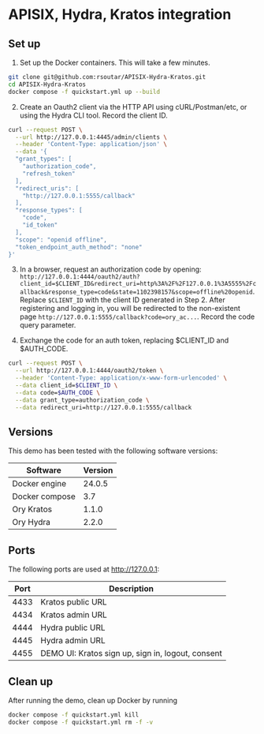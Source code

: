 # APISIX, Hydra, Kratos integration

## Set up

1. Set up the Docker containers. This will take a few minutes.

```sh
git clone git@github.com:rsoutar/APISIX-Hydra-Kratos.git
cd APISIX-Hydra-Kratos
docker compose -f quickstart.yml up --build
```

2. Create an Oauth2 client via the HTTP API using cURL/Postman/etc, or using the Hydra CLI tool. Record the client ID.

```sh
curl --request POST \
  --url http://127.0.0.1:4445/admin/clients \
  --header 'Content-Type: application/json' \
  --data '{
  "grant_types": [
    "authorization_code",
    "refresh_token"
  ],
  "redirect_uris": [
    "http://127.0.0.1:5555/callback"
  ],
  "response_types": [
    "code",
    "id_token"
  ],
  "scope": "openid offline",
  "token_endpoint_auth_method": "none"
}'
```

3. In a browser, request an authorization code by opening: `http://127.0.0.1:4444/oauth2/auth?client_id=$CLIENT_ID&redirect_uri=http%3A%2F%2F127.0.0.1%3A5555%2Fcallback&response_type=code&state=1102398157&scope=offline%20openid`. Replace `$CLIENT_ID` with the client ID generated in Step 2. After registering and logging in, you will be redirected to the non-existent page `http://127.0.0.1:5555/callback?code=ory_ac...`. Record the code query parameter.

4. Exchange the code for an auth token, replacing $CLIENT_ID and $AUTH_CODE.

```sh
curl --request POST \
  --url http://127.0.0.1:4444/oauth2/token \
  --header 'Content-Type: application/x-www-form-urlencoded' \
  --data client_id=$CLIENT_ID \
  --data code=$AUTH_CODE \
  --data grant_type=authorization_code \
  --data redirect_uri=http://127.0.0.1:5555/callback
```

## Versions

This demo has been tested with the following software versions:

| Software       | Version |
| -------------- | ------- |
| Docker engine  | 24.0.5  |
| Docker compose | 3.7     |
| Ory Kratos     | 1.1.0   |
| Ory Hydra      | 2.2.0   |

## Ports

The following ports are used at http://127.0.0.1:

| Port | Description                                       |
| ---- | ------------------------------------------------- |
| 4433 | Kratos public URL                                 |
| 4434 | Kratos admin URL                                  |
| 4444 | Hydra public URL                                  |
| 4445 | Hydra admin URL                                   |
| 4455 | DEMO UI: Kratos sign up, sign in, logout, consent |

## Clean up

After running the demo, clean up Docker by running

```sh
docker compose -f quickstart.yml kill
docker compose -f quickstart.yml rm -f -v
```
